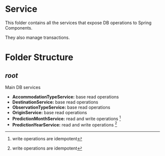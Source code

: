 # Service

This folder contains all the services that expose DB operations to Spring Components.

They also manage transactions.

# Folder Structure

## <em>root</em>

Main DB services

- <strong>AccommodationTypeService:</strong> base read operations
- <strong>DestinationService:</strong> base read operations
- <strong>ObservationTypeService:</strong> base read operations
- <strong>OriginService:</strong> base read operations
- <strong>PredictionMonthService:</strong> read and write operations [^1]
- <strong>PredictionYearService:</strong> read and write operations [^1]

[^1]: write operations are idempotent